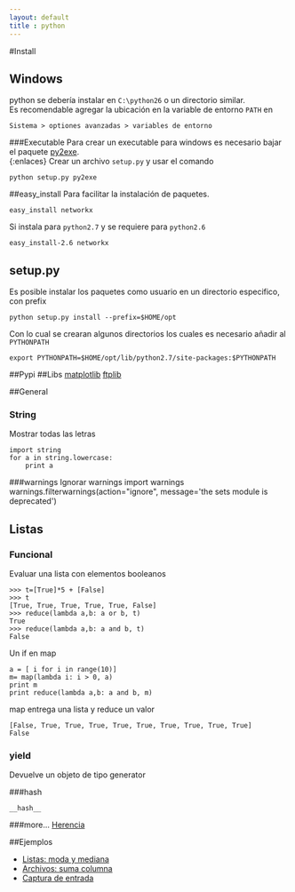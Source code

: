 ```yaml
---
layout: default
title : python
---
```

#Install
## Windows
python se debería instalar en `C:\python26` o un directorio similar.  
Es recomendable agregar la ubicación en la variable de entorno `PATH` en

	Sistema > optiones avanzadas > variables de entorno

###Executable
Para crear un executable para windows es necesario bajar el paquete [py2exe](http://py2exe.org/).  
{:enlaces}
Crear un archivo `setup.py` y usar el comando

	python setup.py py2exe

##easy_install
Para facilitar la instalación de paquetes.

	easy_install networkx

Si instala para `python2.7` y se requiere para `python2.6`

	easy_install-2.6 networkx

## setup.py

Es posible instalar los paquetes como usuario en un directorio especifico, con prefix

    python setup.py install --prefix=$HOME/opt

Con lo cual se crearan algunos directorios los cuales es necesario añadir al `PYTHONPATH`

    export PYTHONPATH=$HOME/opt/lib/python2.7/site-packages:$PYTHONPATH

##Pypi
##Libs
[matplotlib](/wiki/python/matplotlib)
[ftplib](/wiki/python/ftplib)

##General
### String
Mostrar todas las letras

	import string
	for a in string.lowercase:
		print a

###warnings
Ignorar warnings
	import warnings
	warnings.filterwarnings(action="ignore", message='the sets module is deprecated')
## Listas
### Funcional

Evaluar una lista con elementos booleanos

	>>> t=[True]*5 + [False]
	>>> t
	[True, True, True, True, True, False]
	>>> reduce(lambda a,b: a or b, t)
	True
	>>> reduce(lambda a,b: a and b, t)
	False

Un if en map

	a = [ i for i in range(10)]
	m= map(lambda i: i > 0, a)
	print m
	print reduce(lambda a,b: a and b, m)

map entrega una lista y reduce un valor

    [False, True, True, True, True, True, True, True, True, True]
    False

### yield

Devuelve un objeto de tipo generator

###hash

	__hash__

###more...
[Herencia](/wiki/python/Herencia)

##Ejemplos

* [Listas: moda y mediana](https://gist.github.com/2832821)  
* [Archivos: suma columna](https://gist.github.com/2920582)  
* [Captura de entrada](https://gist.github.com/2965892)  
